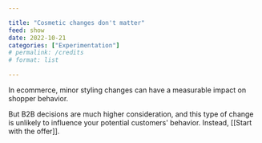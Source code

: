 ```yaml
---

title: "Cosmetic changes don't matter"
feed: show
date: 2022-10-21
categories: ["Experimentation"]
# permalink: /credits
# format: list

---
```


In ecommerce, minor styling changes can have a measurable impact on shopper behavior.

But B2B decisions are much higher consideration, and this type of change is unlikely to influence your potential customers' behavior. Instead, [[Start with the offer]].